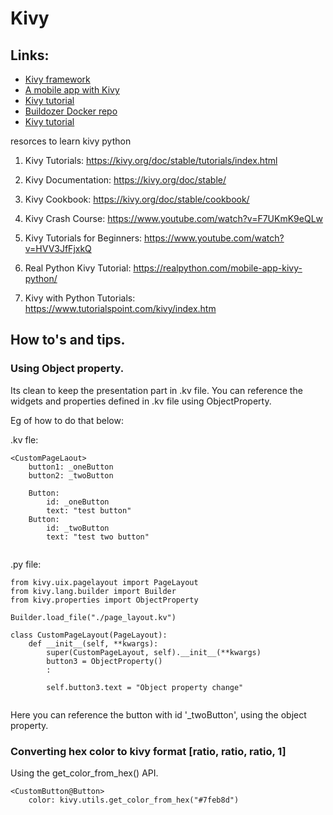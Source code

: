 # Kivy

## Links:
* [Kivy framework](https://kivy.org/doc/stable/gettingstarted/events.html)
* [A mobile app with Kivy](https://realpython.com/mobile-app-kivy-python/#using-the-kv-language)
* [Kivy tutorial](https://www.geeksforgeeks.org/python-checkbox-widget-in-kivy/)
* [Buildozer Docker repo](https://github.com/kivy/buildozer/blob/master/Dockerfile)
* [Kivy tutorial](https://www.netguru.com/blog/building-cross-platform-gui-applications-in-kivy)

resorces to learn kivy python

1. Kivy Tutorials:
https://kivy.org/doc/stable/tutorials/index.html

2. Kivy Documentation:
https://kivy.org/doc/stable/

3. Kivy Cookbook:
https://kivy.org/doc/stable/cookbook/

4. Kivy Crash Course:
https://www.youtube.com/watch?v=F7UKmK9eQLw

5. Kivy Tutorials for Beginners:
https://www.youtube.com/watch?v=HVV3JfFjxkQ


7. Real Python Kivy Tutorial:
https://realpython.com/mobile-app-kivy-python/


8. Kivy with Python Tutorials:
https://www.tutorialspoint.com/kivy/index.htm


## How to's and tips.

### Using Object property.
Its clean to keep the presentation part in .kv file. You can reference the widgets and
properties defined in .kv file using ObjectProperty.

Eg of how to do that below:

.kv fle:
```
<CustomPageLaout>
    button1: _oneButton
    button2: _twoButton

    Button:
        id: _oneButton
        text: "test button"
    Button:
        id: _twoButton
        text: "test two button"
   
```

.py file:
```
from kivy.uix.pagelayout import PageLayout
from kivy.lang.builder import Builder
from kivy.properties import ObjectProperty

Builder.load_file("./page_layout.kv")

class CustomPageLayout(PageLayout):
    def __init__(self, **kwargs):
        super(CustomPageLayout, self).__init__(**kwargs)
        button3 = ObjectProperty()
        :

        self.button3.text = "Object property change"
        
```

Here you can reference the button with id '\_twoButton', using the object property.



### Converting hex color to kivy format [ratio, ratio, ratio, 1]

Using the get_color_from_hex() API.
```
<CustomButton@Button>
    color: kivy.utils.get_color_from_hex("#7feb8d")
```

